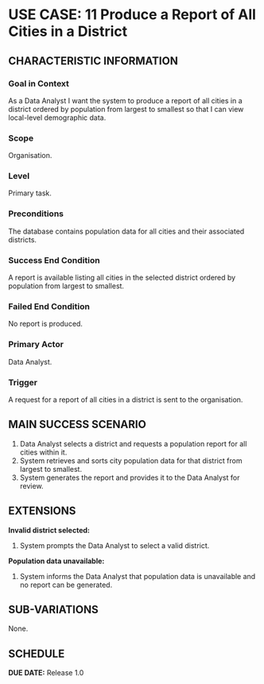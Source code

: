 # USE CASE: 11 Produce a Report of All Cities in a District

## CHARACTERISTIC INFORMATION

### Goal in Context
As a Data Analyst I want the system to produce a report of all cities in a district ordered by population from largest to smallest so that I can view local-level demographic data.

### Scope
Organisation.

### Level
Primary task.

### Preconditions
The database contains population data for all cities and their associated districts.

### Success End Condition
A report is available listing all cities in the selected district ordered by population from largest to smallest.

### Failed End Condition
No report is produced.

### Primary Actor
Data Analyst.

### Trigger
A request for a report of all cities in a district is sent to the organisation.

## MAIN SUCCESS SCENARIO
1. Data Analyst selects a district and requests a population report for all cities within it.
2. System retrieves and sorts city population data for that district from largest to smallest.
3. System generates the report and provides it to the Data Analyst for review.

## EXTENSIONS
**Invalid district selected:**
1. System prompts the Data Analyst to select a valid district.

**Population data unavailable:**
1. System informs the Data Analyst that population data is unavailable and no report can be generated.

## SUB-VARIATIONS
None.

## SCHEDULE
**DUE DATE:** Release 1.0
